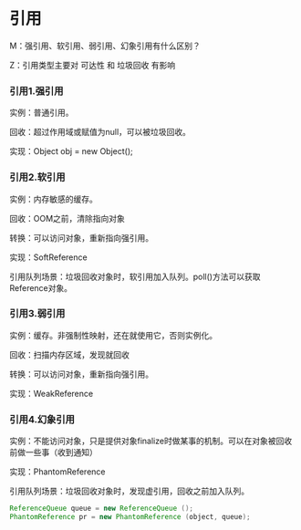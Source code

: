 # 引用

M：强引用、软引用、弱引用、幻象引用有什么区别？

Z：引用类型主要对 可达性 和 垃圾回收 有影响

### 引用1.强引用  

实例：普通引用。

回收：超过作用域或赋值为null，可以被垃圾回收。

实现：Object obj = new Object();

### 引用2.软引用

实例：内存敏感的缓存。

回收：OOM之前，清除指向对象

转换：可以访问对象，重新指向强引用。

实现：SoftReference

引用队列场景：垃圾回收对象时，软引用加入队列。poll()方法可以获取Reference对象。

### 引用3.弱引用

实例：缓存。非强制性映射，还在就使用它，否则实例化。

回收：扫描内存区域，发现就回收

转换：可以访问对象，重新指向强引用。

实现：WeakReference

### 引用4.幻象引用   

实例：不能访问对象，只是提供对象finalize时做某事的机制。可以在对象被回收前做一些事（收到通知）

实现：PhantomReference

引用队列场景：垃圾回收对象时，发现虚引用，回收之前加入队列。

```java
ReferenceQueue queue = new ReferenceQueue (); 
PhantomReference pr = new PhantomReference (object, queue); 
```